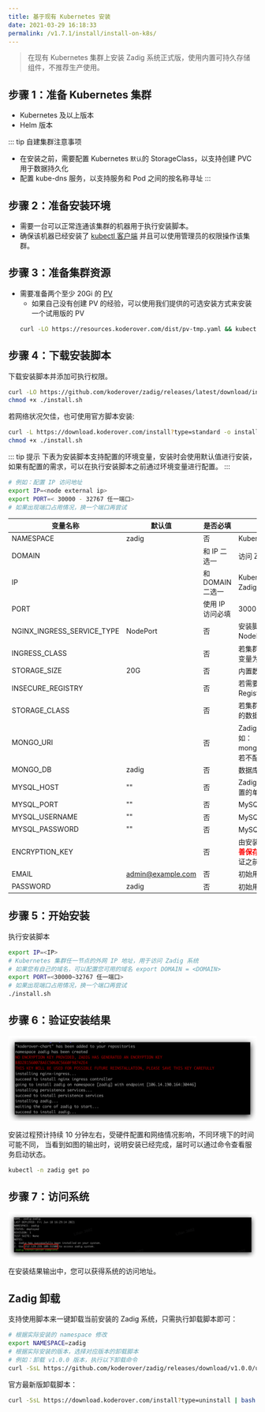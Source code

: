 ```yaml
---
title: 基于现有 Kubernetes 安装
date: 2021-03-29 16:18:33
permalink: /v1.7.1/install/install-on-k8s/
---
```


> 在现有 Kubernetes 集群上安装 Zadig 系统正式版，使用内置可持久存储组件，不推荐生产使用。

## 步骤 1：准备 Kubernetes 集群

- Kubernetes  <Badge text="v1.16.0" /> 及以上版本 <br>
- Helm  <Badge text="v3.0.0 +" /> 版本<br>

::: tip 自建集群注意事项

- 在安装之前，需要配置 Kubernetes `默认`的 StorageClass，以支持创建 PVC 用于数据持久化
- 配置 kube-dns 服务，以支持服务和 Pod 之间的按名称寻址
:::

## 步骤 2：准备安装环境

- 需要一台可以正常连通该集群的机器用于执行安装脚本。
- 确保该机器已经安装了 [kubectl 客户端](https://kubernetes.io/docs/tasks/tools/) 并且可以使用管理员的权限操作该集群。

## 步骤 3：准备集群资源

- 需要准备两个至少 20Gi 的 [PV](https://kubernetes.io/docs/concepts/storage/persistent-volumes/)
    - 如果自己没有创建 PV 的经验，可以使用我们提供的可选安装方式来安装一个试用版的 PV
    ```bash
    curl -LO https://resources.koderover.com/dist/pv-tmp.yaml && kubectl create -f pv-tmp.yaml 
    ```

## 步骤 4：下载安装脚本

下载安装脚本并添加可执行权限。

```bash
curl -LO https://github.com/koderover/zadig/releases/latest/download/install.sh
chmod +x ./install.sh
```
若网络状况欠佳，也可使用官方脚本安装: 
```bash
curl -L https://download.koderover.com/install?type=standard -o install.sh 
chmod +x ./install.sh
```

::: tip 提示
下表为安装脚本支持配置的环境变量，安装时会使用默认值进行安装，如果有配置的需求，可以在执行安装脚本之前通过环境变量进行配置。
:::

```bash
# 例如：配置 IP 访问地址
export IP=<node external ip>
export PORT=< 30000 - 32767 任一端口>
# 如果出现端口占用情况，换一个端口再尝试
```

| 变量名称                   | 默认值                | 是否必填       | 说明 |
| -------------------------- | ---------------------------- | -------|----------------------------------------------- |
| NAMESPACE                  |  zadig                       | 否    | Kubernetes 命名空间 |
| DOMAIN                      |        |和 IP 二选一  | 访问 Zadig 系统域名|
| IP                          |                              |和 DOMAIN 二选一  | Kubernetes 集群任一节点的外网 IP 地址，用于访问 Zadig 系统|
| PORT                         |                                        | 使用 IP 访问必填 | 30000 - 32767 任一端口 |
| NGINX_INGRESS_SERVICE_TYPE | NodePort                | 否     | 安装脚本自动安装的 Ingress Controller Service 类型为 NodePort， 可配置为： LoadBalancer |
| INGRESS_CLASS              |    |否 | 若集群内已经配置了 Nginx Ingress 控制器，则设置这个变量为该控制器的名称                                                        |
| STORAGE_SIZE                |  20G                       |否 | 内置数据库和对象存储各自的数据存储大小  |
| INSECURE_REGISTRY          |                        | 否   | 若需要使用一个 HTTP 协议的 Registry，则设置该变量为 Registry 的地址 ，如 10.0.0.1:5000     |
| STORAGE_CLASS              |                            | 否  | 若集群内支持持久存储卷，可以设置该变量，避免 Zadig 的数据库服务重启后数据丢失|
| MONGO_URI                  |                           | 否   | Zadig 业务数据存储，配置多个地址时需要进行转义，例如：mongodb://user:password@8.10.20.20\\,8.10.20.30。若不配置，使用安装脚本中内置的单节点 MongoDB |
| MONGO_DB                   |  zadig                     |否  | 数据库名称 |
| MYSQL_HOST                |""                          | 否  | Zadig 用户信息数据存储，若不配置，使用安装脚本中内置的单节点 MySQL|
| MYSQL_PORT                | ""                             | 否  | MySQL 数据库端口 |
| MYSQL_USERNAME            | ""                             | 否  | MySQL 数据库用户名 |
| MYSQL_PASSWORD            | ""                             | 否  | MySQL 数据库密码 |
| ENCRYPTION_KEY                     |                          | 否    | 由安装过程生成，用于数据加密解密，<font color=#FF000 >**第一次安装后请妥善保存**</font>。重装系统时需设置 ENCRYPTION_KEY，才能保证之前的数据可以被正确解密|
| EMAIL                      |  admin@example.com | 否 |初始用户邮箱 |
| PASSWORD                   |  zadig             | 否 |初始用户密码 |

## 步骤 5：开始安装

执行安装脚本

```bash
export IP=<IP>
# Kubernetes 集群任一节点的外网 IP 地址，用于访问 Zadig 系统
# 如果您有自己的域名，可以配置您可用的域名 export DOMAIN = <DOMAIN>
export PORT=<30000~32767 任一端口>
# 如果出现端口占用情况，换一个端口再尝试
./install.sh
```

## 步骤 6：验证安装结果

![预期安装结果](../../_images/install_success_new.png)

安装过程预计持续 10 分钟左右，受硬件配置和网络情况影响，不同环境下的时间可能不同，
当看到如图的输出时，说明安装已经完成，届时可以通过命令查看服务启动状态。

```bash
kubectl -n zadig get po
```
## 步骤 7：访问系统

![预期安装结果](../../_images/get_endpoint.png)

在安装结果输出中，您可以获得系统的访问地址。


## Zadig 卸载

支持使用脚本来一键卸载当前安装的 Zadig 系统，只需执行卸载脚本即可：

```bash
# 根据实际安装的 namespace 修改
export NAMESPACE=zadig
# 根据实际安装的版本，选择对应版本的卸载脚本
# 例如：卸载 v1.0.0 版本，执行以下卸载命令
curl -SsL https://github.com/koderover/zadig/releases/download/v1.0.0/uninstall.sh |bash
```

官方最新版卸载脚本：
```bash
curl -SsL https://download.koderover.com/install?type=uninstall | bash
```
